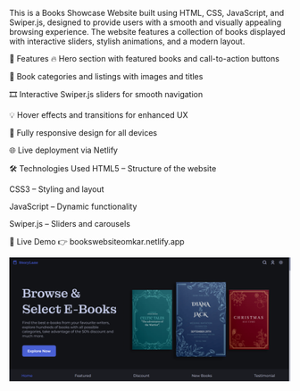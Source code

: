 This is a Books Showcase Website built using HTML, CSS, JavaScript, and Swiper.js, designed to provide users with a smooth and visually appealing browsing experience. The website features a collection of books displayed with interactive sliders, stylish animations, and a modern layout.

🚀 Features
🔥 Hero section with featured books and call-to-action buttons

📖 Book categories and listings with images and titles

🎞️ Interactive Swiper.js sliders for smooth navigation

💡 Hover effects and transitions for enhanced UX

📱 Fully responsive design for all devices

🌐 Live deployment via Netlify

🛠️ Technologies Used
HTML5 – Structure of the website

CSS3 – Styling and layout

JavaScript – Dynamic functionality

Swiper.js – Sliders and carousels

🔗 Live Demo
👉 bookswebsiteomkar.netlify.app

![Alt Image](https://github.com/omkarm578/Books_Website/blob/8d357eeb43f41bc213a3bebcf74e661a7fb66842/Screenshot%202025-07-16%20214129.png)
